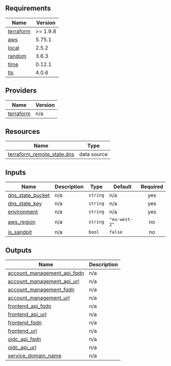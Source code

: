 <!-- prettier-ignore-start -->
<!-- BEGIN_TF_DOCS -->
## Requirements

| Name | Version |
|------|---------|
| <a name="requirement_terraform"></a> [terraform](#requirement\_terraform) | >= 1.9.8 |
| <a name="requirement_aws"></a> [aws](#requirement\_aws) | 5.75.1 |
| <a name="requirement_local"></a> [local](#requirement\_local) | 2.5.2 |
| <a name="requirement_random"></a> [random](#requirement\_random) | 3.6.3 |
| <a name="requirement_time"></a> [time](#requirement\_time) | 0.12.1 |
| <a name="requirement_tls"></a> [tls](#requirement\_tls) | 4.0.6 |

## Providers

| Name | Version |
|------|---------|
| <a name="provider_terraform"></a> [terraform](#provider\_terraform) | n/a |

## Resources

| Name | Type |
|------|------|
| [terraform_remote_state.dns](https://registry.terraform.io/providers/hashicorp/terraform/latest/docs/data-sources/remote_state) | data source |

## Inputs

| Name | Description | Type | Default | Required |
|------|-------------|------|---------|:--------:|
| <a name="input_dns_state_bucket"></a> [dns\_state\_bucket](#input\_dns\_state\_bucket) | n/a | `string` | n/a | yes |
| <a name="input_dns_state_key"></a> [dns\_state\_key](#input\_dns\_state\_key) | n/a | `string` | n/a | yes |
| <a name="input_environment"></a> [environment](#input\_environment) | n/a | `string` | n/a | yes |
| <a name="input_aws_region"></a> [aws\_region](#input\_aws\_region) | n/a | `string` | `"eu-west-2"` | no |
| <a name="input_is_sandpit"></a> [is\_sandpit](#input\_is\_sandpit) | n/a | `bool` | `false` | no |

## Outputs

| Name | Description |
|------|-------------|
| <a name="output_account_management_api_fqdn"></a> [account\_management\_api\_fqdn](#output\_account\_management\_api\_fqdn) | n/a |
| <a name="output_account_management_api_url"></a> [account\_management\_api\_url](#output\_account\_management\_api\_url) | n/a |
| <a name="output_account_management_fqdn"></a> [account\_management\_fqdn](#output\_account\_management\_fqdn) | n/a |
| <a name="output_account_management_url"></a> [account\_management\_url](#output\_account\_management\_url) | n/a |
| <a name="output_frontend_api_fqdn"></a> [frontend\_api\_fqdn](#output\_frontend\_api\_fqdn) | n/a |
| <a name="output_frontend_api_url"></a> [frontend\_api\_url](#output\_frontend\_api\_url) | n/a |
| <a name="output_frontend_fqdn"></a> [frontend\_fqdn](#output\_frontend\_fqdn) | n/a |
| <a name="output_frontend_url"></a> [frontend\_url](#output\_frontend\_url) | n/a |
| <a name="output_oidc_api_fqdn"></a> [oidc\_api\_fqdn](#output\_oidc\_api\_fqdn) | n/a |
| <a name="output_oidc_api_url"></a> [oidc\_api\_url](#output\_oidc\_api\_url) | n/a |
| <a name="output_service_domain_name"></a> [service\_domain\_name](#output\_service\_domain\_name) | n/a |
<!-- END_TF_DOCS -->
<!-- prettier-ignore-end -->
